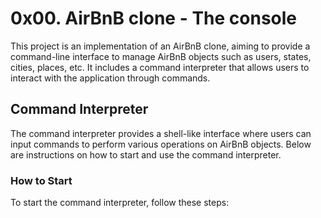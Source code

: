 # 0x00. AirBnB clone - The console

This project is an implementation of an AirBnB clone, aiming to provide a command-line interface to manage AirBnB objects such as users, states, cities, places, etc. It includes a command interpreter that allows users to interact with the application through commands.

## Command Interpreter

The command interpreter provides a shell-like interface where users can input commands to perform various operations on AirBnB objects. Below are instructions on how to start and use the command interpreter.

### How to Start

To start the command interpreter, follow these steps:

